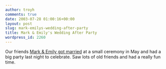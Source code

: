 ```yaml
---
author: troyh
comments: true
date: 2003-07-28 01:00:16+00:00
layout: post
slug: mark-emilys-wedding-after-party
title: Mark & Emily's Wedding After Party
wordpress_id: 2260
---
```


Our friends [Mark & Emily got married](http://www.troyandgay.com/archives/2003/03/001310.php) at a small ceremony in May and had a big party last night to celebrate.  Saw lots of old friends and had a really fun time.
